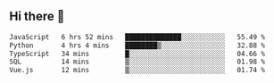 ## Hi there 👋

<!--START_SECTION:waka-->

```txt
JavaScript   6 hrs 52 mins   ██████████████░░░░░░░░░░░   55.49 %
Python       4 hrs 4 mins    ████████▒░░░░░░░░░░░░░░░░   32.88 %
TypeScript   34 mins         █░░░░░░░░░░░░░░░░░░░░░░░░   04.66 %
SQL          14 mins         ▒░░░░░░░░░░░░░░░░░░░░░░░░   01.98 %
Vue.js       12 mins         ▒░░░░░░░░░░░░░░░░░░░░░░░░   01.74 %
```

<!--END_SECTION:waka-->

<!--
**taylor475/taylor475** is a ✨ _special_ ✨ repository because its `README.md` (this file) appears on your GitHub profile.

Here are some ideas to get you started:

- 🔭 I’m currently working on ...
- 🌱 I’m currently learning ...
- 👯 I’m looking to collaborate on ...
- 🤔 I’m looking for help with ...
- 💬 Ask me about ...
- 📫 How to reach me: ...
- 😄 Pronouns: ...
- ⚡ Fun fact: ...
-->
